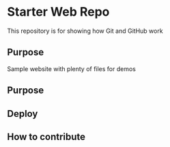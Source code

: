 # Starter Web Repo

This repository is for showing how Git and GitHub work

## Purpose

Sample website with plenty of files for demos

## Purpose

## Deploy

## How to contribute
